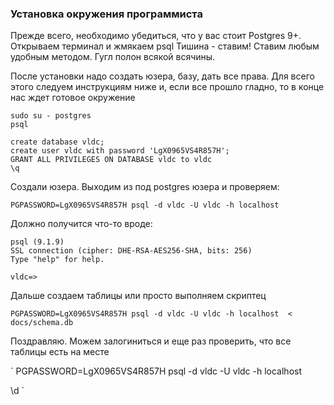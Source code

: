 ### Установка окружения программиста

Прежде всего, необходимо убедиться, что у вас стоит Postgres 9+. Открываем терминал и жмякаем psql
Тишина - ставим! Ставим любым удобным методом. Гугл полон всякой всячины.


После установки надо создать юзера, базу, дать все права.
Для всего этого следуем инструкциям ниже и, если все прошло гладно, то в конце нас ждет готовое окружение

```Shell
sudo su - postgres
psql

create database vldc;
create user vldc with password 'LgX0965VS4R857H';
GRANT ALL PRIVILEGES ON DATABASE vldc to vldc
\q

```

Создали юзера. Выходим из под postgres юзера и проверяем:

```
PGPASSWORD=LgX0965VS4R857H psql -d vldc -U vldc -h localhost
```

Должно получится что-то вроде:

```
psql (9.1.9)
SSL connection (cipher: DHE-RSA-AES256-SHA, bits: 256)
Type "help" for help.

vldc=>
```

Дальше создаем таблицы или просто выполняем скриптец

```
PGPASSWORD=LgX0965VS4R857H psql -d vldc -U vldc -h localhost  < docs/schema.db
````

Поздравляю. Можем залогиниться и еще раз проверить, что все таблицы есть на месте

`
PGPASSWORD=LgX0965VS4R857H psql -d vldc -U vldc -h localhost

\d
`
